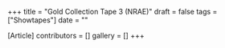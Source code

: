 +++
title = "Gold Collection Tape 3 (NRAE)"
draft = false
tags = ["Showtapes"]
date = ""

[Article]
contributors = []
gallery = []
+++